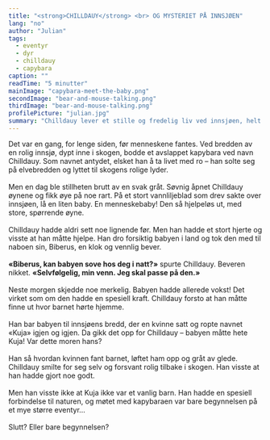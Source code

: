 ```yaml
---
title: "<strong>CHILLDAUY</strong> <br> OG MYSTERIET PÅ INNSJØEN"
lang: "no"
author: "Julian"
tags:
  - eventyr
  - dyr
  - chilldauy
  - capybara
caption: ""
readTime: "5 minutter"
mainImage: "capybara-meet-the-baby.png"
secondImage: "bear-and-mouse-talking.png"
thirdImage: "bear-and-mouse-talking.png"
profilePicture: "julian.jpg"
summary: "Chilldauy lever et stille og fredelig liv ved innsjøen, helt til noe merkelig driver i land. Et ukjent vesen snur opp ned på hverdagen hans, og sammen med beveren Biberus må han finne ut hva som egentlig skjer. Det hele begynner med en enkel handling – men vokser til noe mye større."
---
```


Det var en gang, for lenge siden, før menneskene fantes. Ved bredden av en rolig innsjø, dypt inne i skogen, bodde et avslappet kapybara ved navn Chilldauy. Som navnet antydet, elsket han å ta livet med ro – han solte seg på elvebredden og lyttet til skogens rolige lyder.
<br>
<br>
Men en dag ble stillheten brutt av en svak gråt. Søvnig åpnet Chilldauy øynene og fikk øye på noe rart. På et stort vannliljeblad som drev sakte over innsjøen, lå en liten baby. En menneskebaby! Den så hjelpeløs ut, med store, spørrende øyne.
<br>
<br>
Chilldauy hadde aldri sett noe lignende før. Men han hadde et stort hjerte og visste at han måtte hjelpe. Han dro forsiktig babyen i land og tok den med til naboen sin, Biberus, en klok og vennlig bever.
<br>
<br>
<strong>«Biberus, kan babyen sove hos deg i natt?»</strong> spurte Chilldauy.
Beveren nikket. <strong>«Selvfølgelig, min venn. Jeg skal passe på den.»</strong>
<br>
<br>
Neste morgen skjedde noe merkelig. Babyen hadde allerede vokst! Det virket som om den hadde en spesiell kraft. Chilldauy forsto at han måtte finne ut hvor barnet hørte hjemme.
<br>
<br>
Han bar babyen til innsjøens bredd, der en kvinne satt og ropte navnet «Kuja» igjen og igjen. Da gikk det opp for Chilldauy – babyen måtte hete Kuja! Var dette moren hans?
<br>
<br>
Han så hvordan kvinnen fant barnet, løftet ham opp og gråt av glede. Chilldauy smilte for seg selv og forsvant rolig tilbake i skogen. Han visste at han hadde gjort noe godt.
<br>
<br>
Men han visste ikke at Kuja ikke var et vanlig barn. Han hadde en spesiell forbindelse til naturen, og møtet med kapybaraen var bare begynnelsen på et mye større eventyr…
<br>
<br>
Slutt? Eller bare begynnelsen?
